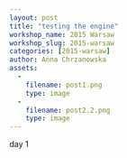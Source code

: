 ```yaml
---
layout: post
title: "testing the engine"
workshop_name: 2015 Warsaw
workshop_slug: 2015-warsaw
categories: [2015-warsaw]
author: Anna Chrzanowska
assets:
  -
    filename: post1.png
    type: image
  -
    filename: post2.2.png
    type: image
---
```

day 1
